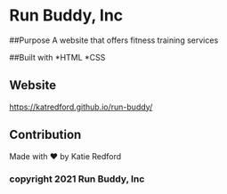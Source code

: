 # Run Buddy, Inc

##Purpose
A website that offers fitness training services

##Built with 
*HTML
*CSS

## Website
https://katredford.github.io/run-buddy/

## Contribution
Made with ❤️  by Katie Redford

### copyright 2021 Run Buddy, Inc
